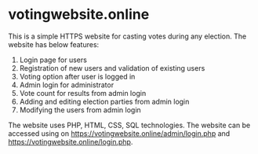 # votingwebsite.online

This is a simple HTTPS website for casting votes during any election. The website 
has below features:
1) Login page for users
2) Registration of new users and validation of existing users
3) Voting option after user is logged in
4) Admin login for administrator
5) Vote count for results from admin login
6) Adding and editing election parties from admin login
7) Modifying the users from admin login

The website uses PHP, HTML, CSS, SQL technologies. The website can be accessed using 
on https://votingwebsite.online/admin/login.php and https://votingwebsite.online/login.php. 

